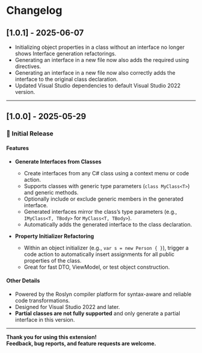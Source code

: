﻿# Changelog

## [1.0.1] - 2025-06-07

- Initializing object properties in a class without an interface no longer shows Interface generation refactorings.
- Generating an interface in a new file now also adds the required using directives.
- Generating an interface in a new file now also correctly adds the interface to the original class declaration.
- Updated Visual Studio dependencies to default Visual Studio 2022 version.

---

## [1.0.0] - 2025-05-29

### 🚀 Initial Release

#### Features

- **Generate Interfaces from Classes**
  - Create interfaces from any C# class using a context menu or code action.
  - Supports classes with generic type parameters (`class MyClass<T>`) and generic methods.
  - Optionally include or exclude generic members in the generated interface.
  - Generated interfaces mirror the class’s type parameters (e.g., `IMyClass<T, TBody>` for `MyClass<T, TBody>`).
  - Automatically adds the generated interface to the class declaration.

- **Property Initializer Refactoring**
  - Within an object initializer (e.g., `var s = new Person { }`), trigger a code action to automatically insert assignments for all public properties of the class.
  - Great for fast DTO, ViewModel, or test object construction.

#### Other Details

- Powered by the Roslyn compiler platform for syntax-aware and reliable code transformations.
- Designed for Visual Studio 2022 and later.
- **Partial classes are not fully supported** and only generate a partial interface in this version.

---

**Thank you for using this extension!  
Feedback, bug reports, and feature requests are welcome.**
